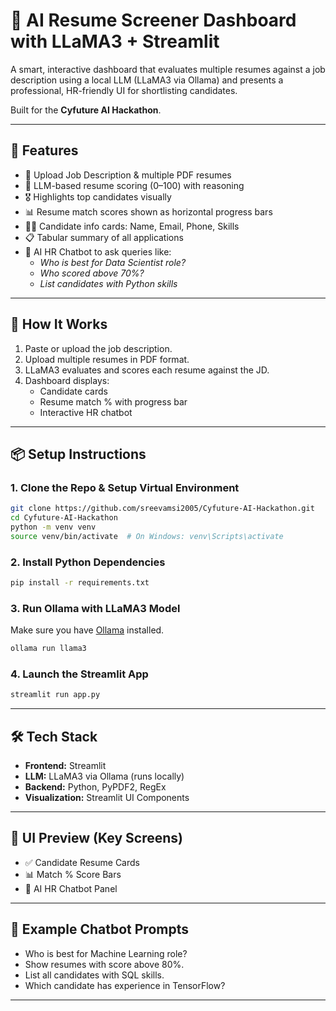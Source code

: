 # 🤖 AI Resume Screener Dashboard with LLaMA3 + Streamlit

A smart, interactive dashboard that evaluates multiple resumes against a job description using a local LLM (LLaMA3 via Ollama) and presents a professional, HR-friendly UI for shortlisting candidates.

Built for the **Cyfuture AI Hackathon**.

---

## 🚀 Features

- 📄 Upload Job Description & multiple PDF resumes  
- 🧠 LLM-based resume scoring (0–100) with reasoning  
- 🎖️ Highlights top candidates visually  
- 📊 Resume match scores shown as horizontal progress bars  
- 🧑‍💼 Candidate info cards: Name, Email, Phone, Skills  
- 📋 Tabular summary of all applications  
- 💬 AI HR Chatbot to ask queries like:  
  - *Who is best for Data Scientist role?*  
  - *Who scored above 70%?*  
  - *List candidates with Python skills*

---

## 🧠 How It Works

1. Paste or upload the job description.  
2. Upload multiple resumes in PDF format.  
3. LLaMA3 evaluates and scores each resume against the JD.  
4. Dashboard displays:  
   - Candidate cards  
   - Resume match % with progress bar  
   - Interactive HR chatbot

---

## 📦 Setup Instructions

### 1. Clone the Repo & Setup Virtual Environment

```bash
git clone https://github.com/sreevamsi2005/Cyfuture-AI-Hackathon.git
cd Cyfuture-AI-Hackathon
python -m venv venv
source venv/bin/activate  # On Windows: venv\Scripts\activate
```

### 2. Install Python Dependencies

```bash
pip install -r requirements.txt
```

### 3. Run Ollama with LLaMA3 Model

Make sure you have [Ollama](https://ollama.com/) installed.

```bash
ollama run llama3
```

### 4. Launch the Streamlit App

```bash
streamlit run app.py
```

---

## 🛠️ Tech Stack

- **Frontend:** Streamlit  
- **LLM:** LLaMA3 via Ollama (runs locally)  
- **Backend:** Python, PyPDF2, RegEx  
- **Visualization:** Streamlit UI Components

---

## 📸 UI Preview (Key Screens)

- ✅ Candidate Resume Cards  
- 📊 Match % Score Bars  
- 💬 AI HR Chatbot Panel

---

## 🤖 Example Chatbot Prompts

- Who is best for Machine Learning role?  
- Show resumes with score above 80%.  
- List all candidates with SQL skills.  
- Which candidate has experience in TensorFlow?

---
